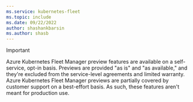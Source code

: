 ```yaml
---
ms.service: kubernetes-fleet
ms.topic: include
ms.date: 09/22/2022
author: shashankbarsin
ms.author: shasb
---
```


> [!IMPORTANT]
> Azure Kubernetes Fleet Manager preview features are available on a self-service, opt-in basis. Previews are provided "as is" and "as available," and they're excluded from the service-level agreements and limited warranty. Azure Kubernetes Fleet Manager previews are partially covered by customer support on a best-effort basis. As such, these features aren't meant for production use.